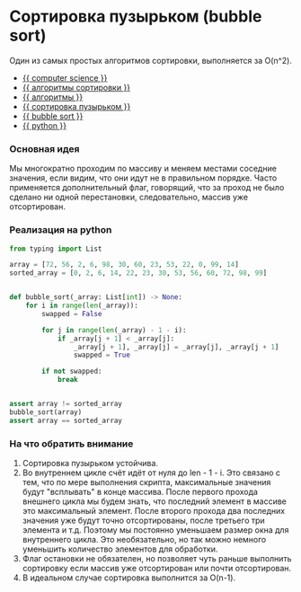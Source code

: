 # Сортировка пузырьком (bubble sort)

Один из самых простых алгоритмов сортировки, выполняется за O(n^2).

- [{{ computer science }}](../__tags/computer_science.md)
- [{{ алгоритмы сортировки }}](../__tags/algoritmy_sortirovki.md)
- [{{ алгоритмы }}](../__tags/algoritmy.md)
- [{{ сортировка пузырьком }}](../__tags/sortirovka_puzyrkom.md)
- [{{ bubble sort }}](../__tags/bubble_sort.md)
- [{{ python }}](../__tags/python.md)

### Основная идея

Мы многократно проходим по массиву и меняем местами соседние значения, если
видим, что они идут не в правильном порядке. Часто применяется дополнительный
флаг, говорящий, что за проход не было сделано ни одной перестановки,
следовательно, массив уже отсортирован.

### Реализация на python

```python
from typing import List

array = [72, 56, 2, 6, 98, 30, 60, 23, 53, 22, 0, 99, 14]
sorted_array = [0, 2, 6, 14, 22, 23, 30, 53, 56, 60, 72, 98, 99]


def bubble_sort(_array: List[int]) -> None:
    for i in range(len(_array)):
        swapped = False

        for j in range(len(_array) - 1 - i):
            if _array[j + 1] < _array[j]:
                _array[j + 1], _array[j] = _array[j], _array[j + 1]
                swapped = True

        if not swapped:
            break


assert array != sorted_array
bubble_sort(array)
assert array == sorted_array
```

### На что обратить внимание

1. Сортировка пузырьком устойчива.
1. Во внутреннем цикле счёт идёт от нуля до len - 1 - i. Это связано с тем, что
   по мере выполнения скрипта, максимальные значения будут "всплывать" в конце
   массива. После первого прохода внешнего цикла мы будем знать, что последний
   элемент в массиве это максимальный элемент. После второго прохода два
   последних значения уже будут точно отсортированы, после третьего три
   элемента и т.д. Поэтому мы постоянно уменьшаем размер окна для внутреннего
   цикла. Это необязательно, но так можно немного уменьшить количество
   элементов для обработки.
1. Флаг остановки не обязателен, но позволяет чуть раньше выполнить сортировку
   если массив уже отсортирован или почти отсортирован.
1. В идеальном случае сортировка выполнится за O(n-1).

